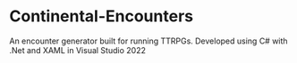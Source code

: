 # Continental-Encounters
An encounter generator built for running TTRPGs. Developed using C# with .Net and XAML in Visual Studio 2022
